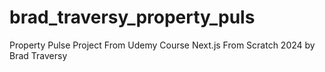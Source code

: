 # brad_traversy_property_puls
Property Pulse Project From Udemy Course Next.js From Scratch 2024 by Brad Traversy
